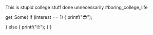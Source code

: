 This is stupid college stuff done unnecessarily #boring_college_life


get_Some{
if (interest == 1)
{
      printf("😎");

}
   else 
   {
      printf("🙄");
   }
}
